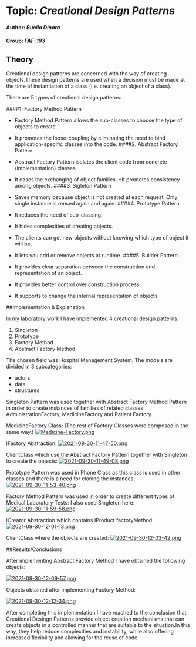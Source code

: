 # Topic: *Creational Design Patterns*
#### Author: *Bucila Dinara*
#### Group: *FAF-193*
## Theory
Creational design patterns are concerned with the way of creating objects.These design patterns are used when a decision must be made at the time of instantiation of a class (i.e. creating an object of a class).

There are 5 types of creational design patterns:

####1. Factory Method Pattern

* Factory Method Pattern allows the sub-classes to choose the type of objects to create.
* It promotes the loose-coupling by eliminating the need to bind application-specific classes into the code.
####2. Abstract Factory Pattern

* Abstract Factory Pattern isolates the client code from concrete (implementation) classes.
* It eases the exchanging of object families.
*It promotes consistency among objects.
####3. Sigleton Pattern

* Saves memory because object is not created at each request. Only single instance is reused again and again.
####4. Prototype Pattern

* It reduces the need of sub-classing.
* It hides complexities of creating objects.
* The clients can get new objects without knowing which type of object it will be.
* It lets you add or remove objects at runtime.
####5. Builder Pattern

* It provides clear separation between the construction and representation of an object.
* It provides better control over construction process.
* It supports to change the internal representation of objects.

##Implementation & Explanation

In my laboratory work I have implemented 4 creational design patterns:

1. Singleton
2. Prototype
3. Factory Method
4. Abstract Factory Method

The chosen field was Hospital Management System. The models are divided in 3 subcategories:

* actors
* data
* structures


Singleton Pattern was used together with Abstract Factory Method Pattern in order to create instances of families of related classes:
AdministrationFactory, MedicineFactory and Patient Factory.

MedicineFactory Class: (The rest of Factory Classes were composed in the same way.)
[![Medicine-Factory.png](https://i.postimg.cc/DwFw77Rz/Medicine-Factory.png)](https://postimg.cc/ZC7Sczbk)

IFactory Abstraction:
[![2021-09-30-11-47-50.png](https://i.postimg.cc/mg2PWQcD/2021-09-30-11-47-50.png)](https://postimg.cc/TpFdr5JM)

ClientClass which use the Abstract Factory Pattern together with Singleton to create the objects:
[![2021-09-30-11-49-08.png](https://i.postimg.cc/C5hgn4pn/2021-09-30-11-49-08.png)](https://postimg.cc/34c6PmR3)

Prototype Pattern was used in Phone Class as this class is used in other classes and there is a need for cloning the instances:
[![2021-09-30-11-53-40.png](https://i.postimg.cc/tRKcc5M3/2021-09-30-11-53-40.png)](https://postimg.cc/fkv5txZy)

Factory Method Pattern was used in order to create different types of Medical Laboratory Tests:
I also used Singleton here:
[![2021-09-30-11-59-58.png](https://i.postimg.cc/CK0SV0r4/2021-09-30-11-59-58.png)](https://postimg.cc/4YWrzDgK)

ICreator Abstraction which contains IProduct factoryMethod:
[![2021-09-30-12-01-13.png](https://i.postimg.cc/3r08ptGm/2021-09-30-12-01-13.png)](https://postimg.cc/Z0ZzzFV5)

ClientClass where the objects are created:
[![2021-09-30-12-03-42.png](https://i.postimg.cc/GmLnMK4M/2021-09-30-12-03-42.png)](https://postimg.cc/nCPWrvY7)

##Results/Conclusions

After implementing Abstract Factory Method I have obtained the following objects:

[![2021-09-30-12-09-57.png](https://i.postimg.cc/hGns8Zhj/2021-09-30-12-09-57.png)](https://postimg.cc/dhWGwB2P)

Objects obtained after implementing Factory Method:

[![2021-09-30-12-12-34.png](https://i.postimg.cc/P5CJ3dpV/2021-09-30-12-12-34.png)](https://postimg.cc/cvNd6ycf)

After completing this implementation I have reached to the conclusion that Creational Desingn
Patterns provide object creation mechanisms that can create objects in a controlled manner that are suitable to the situation.In this way, they help reduce complexities and instability, while also offering increased flexibility and allowing for the reuse of code.



